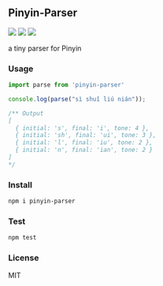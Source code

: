 ## Pinyin-Parser

[![](https://badgen.net/npm/v/pinyin-parser)](http://kefan.me/rss.xml)
[![](https://badgen.net/npm/dt/pinyin-parser)](https://www.npmjs.com/package/pinyin-parser)
[![](https://badgen.net/npm/license/pinyin-parser)](https://www.npmjs.com/package/pinyin-parser)

a tiny parser for Pinyin

### Usage

```javascript
import parse from 'pinyin-parser'

console.log(parse("sì shuǐ liú nián"));

/** Output
[
  { initial: 's', final: 'i', tone: 4 },
  { initial: 'sh', final: 'ui', tone: 3 },
  { initial: 'l', final: 'iu', tone: 2 },
  { initial: 'n', final: 'ian', tone: 2 }
]
*/
```

### Install

```bash
npm i pinyin-parser
```

### Test
```bash
npm test
```

### License
MIT